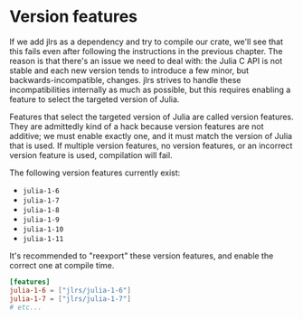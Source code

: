 # Version features

If we add jlrs as a dependency and try to compile our crate, we'll see that this fails even after following the instructions in the previous chapter. The reason is that there's an issue we need to deal with: the Julia C API is not stable and each new version tends to introduce a few minor, but backwards-incompatible, changes. jlrs strives to handle these incompatibilities internally as much as possible, but this requires enabling a feature to select the targeted version of Julia.

Features that select the targeted version of Julia are called version features. They are admittedly kind of a hack because version features are not additive; we must enable exactly one, and it must match the version of Julia that is used. If multiple version features, no version features, or an incorrect version feature is used, compilation will fail.

The following version features currently exist:

- `julia-1-6`
- `julia-1-7`
- `julia-1-8`
- `julia-1-9`
- `julia-1-10`
- `julia-1-11`

It's recommended to "reexport" these version features, and enable the correct one at compile time.

```toml
[features]
julia-1-6 = ["jlrs/julia-1-6"]
julia-1-7 = ["jlrs/julia-1-7"]
# etc...
```
